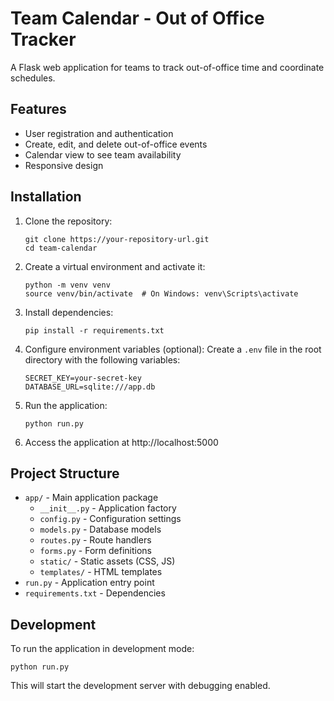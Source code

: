 # Team Calendar - Out of Office Tracker

A Flask web application for teams to track out-of-office time and coordinate schedules.

## Features

- User registration and authentication
- Create, edit, and delete out-of-office events
- Calendar view to see team availability
- Responsive design

## Installation

1. Clone the repository:
   ```
   git clone https://your-repository-url.git
   cd team-calendar
   ```

2. Create a virtual environment and activate it:
   ```
   python -m venv venv
   source venv/bin/activate  # On Windows: venv\Scripts\activate
   ```

3. Install dependencies:
   ```
   pip install -r requirements.txt
   ```

4. Configure environment variables (optional):
   Create a `.env` file in the root directory with the following variables:
   ```
   SECRET_KEY=your-secret-key
   DATABASE_URL=sqlite:///app.db
   ```

5. Run the application:
   ```
   python run.py
   ```

6. Access the application at http://localhost:5000

## Project Structure

- `app/` - Main application package
  - `__init__.py` - Application factory
  - `config.py` - Configuration settings
  - `models.py` - Database models
  - `routes.py` - Route handlers
  - `forms.py` - Form definitions
  - `static/` - Static assets (CSS, JS)
  - `templates/` - HTML templates
- `run.py` - Application entry point
- `requirements.txt` - Dependencies

## Development

To run the application in development mode:

```
python run.py
```

This will start the development server with debugging enabled.